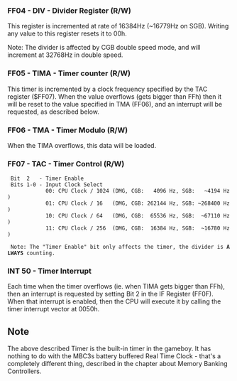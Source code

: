 ### FF04 - DIV - Divider Register (R/W)

This register is incremented at rate of 16384Hz (\~16779Hz on SGB).
Writing any value to this register resets it to 00h.

Note: The divider is affected by CGB double speed mode, and will
increment at 32768Hz in double speed.

### FF05 - TIMA - Timer counter (R/W)

This timer is incremented by a clock frequency specified by the TAC
register (\$FF07). When the value overflows (gets bigger than FFh) then
it will be reset to the value specified in TMA (FF06), and an interrupt
will be requested, as described below.

### FF06 - TMA - Timer Modulo (R/W)

When the TIMA overflows, this data will be loaded.

### FF07 - TAC - Timer Control (R/W)

` Bit  2   - Timer Enable`\
` Bits 1-0 - Input Clock Select`\
`            00: CPU Clock / 1024 (DMG, CGB:   4096 Hz, SGB:   ~4194 Hz)`\
`            01: CPU Clock / 16   (DMG, CGB: 262144 Hz, SGB: ~268400 Hz)`\
`            10: CPU Clock / 64   (DMG, CGB:  65536 Hz, SGB:  ~67110 Hz)`\
`            11: CPU Clock / 256  (DMG, CGB:  16384 Hz, SGB:  ~16780 Hz)`\
` `\
` Note: The "Timer Enable" bit only affects the timer, the divider is `**`ALWAYS`**` counting.`

### INT 50 - Timer Interrupt

Each time when the timer overflows (ie. when TIMA gets bigger than FFh),
then an interrupt is requested by setting Bit 2 in the IF Register
(FF0F). When that interrupt is enabled, then the CPU will execute it by
calling the timer interrupt vector at 0050h.

Note
----

The above described Timer is the built-in timer in the gameboy. It has
nothing to do with the MBC3s battery buffered Real Time Clock - that\'s
a completely different thing, described in the chapter about Memory
Banking Controllers.

